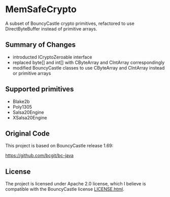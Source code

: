 # MemSafeCrypto

A subset of BouncyCastle crypto primitives, refactored to use DirectByteBuffer
instead of primitive arrays.


## Summary of Changes

- introducted ICryptoZeroable interface
- replaced byte[] and int[] with CByteArray and CIntArray correspondingly
- modified BouncyCastle classes to use CByteArray and CIntArray instead or primitive arrays


## Supported primitives

- Blake2b
- Poly1305
- Salsa20Engine
- XSalsa20Engine


## Original Code

This project is based on BouncyCastle release 1.69:

https://github.com/bcgit/bc-java


## License

The project is licensed under Apache 2.0 license, which I believe is compatible with the BouncyCastle license 
[LICENSE.html](src/goryachev/memsafecrypto/bc/LICENSE.html).